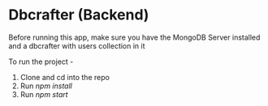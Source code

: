# Dbcrafter (Backend)

Before running this app, make sure you have the MongoDB Server installed and a dbcrafter with users collection in it  

To run the project -  

1. Clone and cd into the repo  
2. Run <i>npm install</i>
3. Run <i>npm start</i>